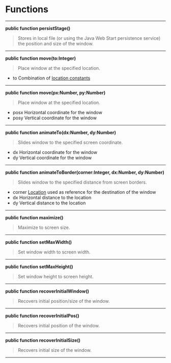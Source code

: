 # Functions #


---


**public function persistStage()**

> Stores in local file (or using the Java Web Start persistence service) the position and size of the window.


---


**public function move(to:Integer)**

> Place window at the specified location.

  * to     Combination of [location constants](scPositioning.md)


---


**public function move(px:Number, py:Number)**

> Place window at the specified location.

  * posx Horizontal coordinate for the window
  * posy Vertical coordinate for the window


---


**public function animateTo(dx:Number, dy:Number)**

> Slides window to the specified screen coordinate.

  * dx     Horizontal coordinate for the window
  * dy     Vertical coordinate for the window


---


**public function animateToBorder(corner:Integer, dx:Number, dy:Number)**

> Slides window to the specified distance from screen borders.

  * corner [Location](scPositioning.md) used as reference for the destination of the window
  * dx     Horizontal distance to the location
  * dy     Vertical distance to the location


---


**public function maximize()**

> Maximize to screen size.


---


**public function setMaxWidth()**

> Set window width to screen width.


---


**public function setMaxHeight()**

> Set window height to screen height.


---


**public function recoverInitialWindow()**

> Recovers initial position/size of the window.


---


**public function recoverInitialPos()**

> Recovers initial position of the window.


---


**public function recoverInitialSize()**

> Recovers initial size of the window.


---
